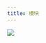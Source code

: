 ```yaml
---
title: 模块
---
```


<img src="https://i0.hdslb.com/bfs/album/dad7982edbaad290ab56ca4c13fee2b3fb7749b3.png" referrerpolicy="no-referrer">